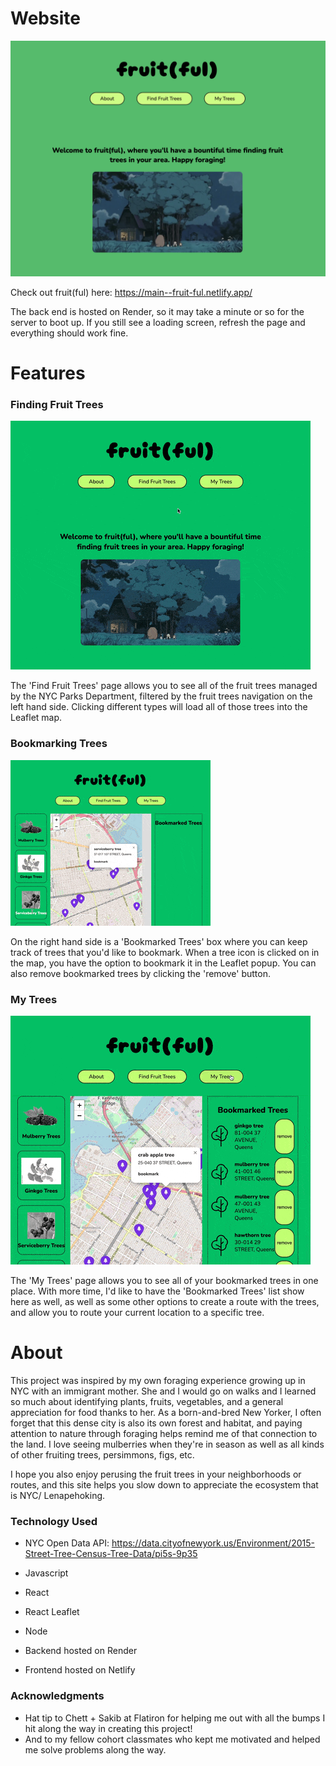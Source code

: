 # Website

![fruit(ful) homepage](/public/fruit(ful)-homepage.png "fruit(ful) homepage")

Check out fruit(ful) here: https://main--fruit-ful.netlify.app/

The back end is hosted on Render, so it may take a minute or so for the server to boot up. If you still see a loading screen, refresh the page and everything should work fine.

# Features
### Finding Fruit Trees

![using the map to find fruit trees gif](/public/homepage.gif)

The 'Find Fruit Trees' page allows you to see all of the fruit trees managed by the NYC Parks Department, filtered by the fruit trees navigation on the left hand side. Clicking different types will load all of those trees into the Leaflet map.

### Bookmarking Trees

![how to bookmark a tree gif](/public/bookmarking.gif)

On the right hand side is a 'Bookmarked Trees' box where you can keep track of trees that you'd like to bookmark. When a tree icon is clicked on in the map, you have the option to bookmark it in the Leaflet popup. You can also remove bookmarked trees by clicking the 'remove' button.

### My Trees

![viewing personal bookmarked trees gif](/public/my-trees.gif)

The 'My Trees' page allows you to see all of your bookmarked trees in one place. With more time, I'd like to have the 'Bookmarked Trees' list show here as well, as well as some other options to create a route with the trees, and allow you to route your current location to a specific tree.

# About

This project was inspired by my own foraging experience growing up in NYC with an immigrant mother. She and I would go on walks and I learned so much about identifying plants, fruits, vegetables, and a general appreciation for food thanks to her. As a born-and-bred New Yorker, I often forget that this dense city is also its own forest and habitat, and paying attention to nature through foraging helps remind me of that connection to the land. I love seeing mulberries when they're in season as well as all kinds of other fruiting trees, persimmons, figs, etc. 

I hope you also enjoy perusing the fruit trees in your neighborhoods or routes, and this site helps you slow down to appreciate the ecosystem that is NYC/ Lenapehoking. 

### Technology Used

* NYC Open Data API: https://data.cityofnewyork.us/Environment/2015-Street-Tree-Census-Tree-Data/pi5s-9p35
* Javascript
* React
* React Leaflet
* Node 

* Backend hosted on Render
* Frontend hosted on Netlify

### Acknowledgments

* Hat tip to Chett + Sakib at Flatiron for helping me out with all the bumps I hit along the way in creating this project! 
* And to my fellow cohort classmates who kept me motivated and helped me solve problems along the way.